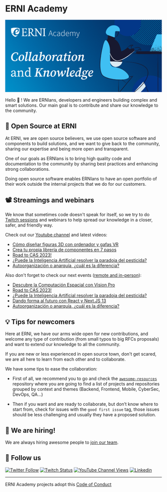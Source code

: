 # ERNI Academy

[![ERNI Academy Social Banner](/assets/erni-social-banner-github.png)](https://betterask.erni)

Hello 👋 ! We are ERNIans, developers and engineers building complex and smart solutions. Our main goal is to contribute and share our knowledge to the community.

## 🌈 Open Source at ERNI

At ERNI, we are open source believers, we use open source software and components to build solutions, and we want to give back to the community, sharing our expertise and being more open and transparent.

One of our goals as ERNIans is to bring high quality code and documentation to the community by sharing best practices and enhancing strong collaborations.

Doing open source software enables ERNIans to have an open portfolio of their work outside the internal projects that we do for our customers.

## 📽 Streamings and webinars

We know that sometimes code doesn't speak for itself, so we try to do [Twitch sessions](https://www.twitch.tv/erni_academy) and webinars to help spread our knowledge in a closer, safer, and friendly way.

Check out our [Youtube channel](https://www.youtube.com/channel/UCkdDcxjml85-Ydn7Dc577WQ/featured) and latest videos:

<!-- YOUTUBE-VIDEOS-LIST:START -->
- [Cómo diseñar figuras 3D con ordenador y gafas VR](https://www.youtube.com/watch?v=8TSYBHsnkwI)
- [Crea tu propia librería de componentes en 7 pasos](https://www.youtube.com/watch?v=tVf73xUHlGA)
- [Road to CAS 2023!](https://www.youtube.com/watch?v=69dvu9NYVUU)
- [¿Puede la Inteligencia Artificial resolver la paradoja del pesticida?](https://www.youtube.com/watch?v=mTsX18QJtGQ)
- [Autoorganización o anarquía, ¿cuál es la diferencia?](https://www.youtube.com/watch?v=Alus7hgrams)
<!-- YOUTUBE-VIDEOS-LIST:END -->

Also don't forget to check our next events ([remote and in-person](https://www.eventbrite.es/o/erni-30130841744)):

<!-- EVENTBRITE-EVENTS-LIST:START -->
- [Descubre la Computación Espacial con Vision Pro](https://www.eventbrite.es/e/registro-descubre-la-computacion-espacial-con-vision-pro-768244388647)
- [Road to CAS 2023!](https://www.eventbrite.es/e/registro-road-to-cas-2023-759665699557)
- [¿Puede la Inteligencia Artificial resolver la paradoja del pesticida?](https://www.eventbrite.es/e/registro-puede-la-inteligencia-artificial-resolver-la-paradoja-del-pesticida-740707735777)
- [Dando forma al futuro con React y Next.JS 13](https://www.eventbrite.es/e/registro-dando-forma-al-futuro-con-react-y-nextjs-13-740890321897)
- [Autoorganización o anarquía, ¿cuál es la diferencia?](https://www.eventbrite.es/e/registro-autoorganizacion-o-anarquia-cual-es-la-diferencia-739435450337)
<!-- EVENTBRITE-EVENTS-LIST:END -->

## 💡 Tips for newcomers

Here at ERNI, we have our arms wide open for new contributions, and welcome any type of contribution (from small typos to big RFCs proposals) and want to extend our knowledge to all the community.

If you are new or less experienced in open source town, don't get scared, we are all here to learn from each other and to collaborate.

We have some tips to ease the collaboration:

- First of all, we recommend you to go and check the [`awesome-resources`](https://github.com/ERNI-Academy/awesome-resources) repository where you are going to find a list of projects and repositories grouped by context and themes (Backend, Frontend, Mobile, CyberSec, DevOps, QA…)

- Then if you want and are ready to collaborate, but don’t know where to start from, check for issues with the `good first issue` tag, those issues should be less challenging and usually they have a proposed solution.

## 🚀 We are hiring!

We are always hiring awesome people to [join our team](https://www.betterask.erni/all-jobs/).

## 🍿 Follow us

[![Twitter Follow](https://img.shields.io/twitter/follow/ERNI?style=social)](https://www.twitter.com/ERNI)
[![Twitch Status](https://img.shields.io/twitch/status/erni_academy?label=ERNI%20Academy&style=social)](https://www.twitch.tv/erni_academy)
[![YouTube Channel Views](https://img.shields.io/youtube/channel/views/UCkdDcxjml85-Ydn7Dc577WQ?label=ERNI%20Academy&style=social)](https://www.youtube.com/channel/UCkdDcxjml85-Ydn7Dc577WQ)
[![Linkedin](https://img.shields.io/badge/linkedin-31k-green?style=social&logo=Linkedin)](https://www.linkedin.com/company/erni)

---

ERNI Academy projects adopt this [Code of Conduct](https://github.com/ERNI-Academy/awesome-resources/blob/main/CODE_OF_CONDUCT.md)
